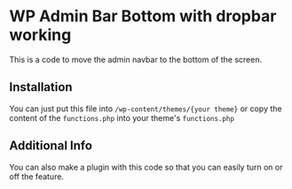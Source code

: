 WP Admin Bar Bottom with dropbar working
========================================
This is a code to move the admin navbar to the bottom of the screen.

Installation
------------
You can just put this file into `/wp-content/themes/{your theme}` or copy the content of the `functions.php` into your theme's `functions.php`

Additional Info
---------------
You can also make a plugin with this code so that you can easily turn on or off the feature.


